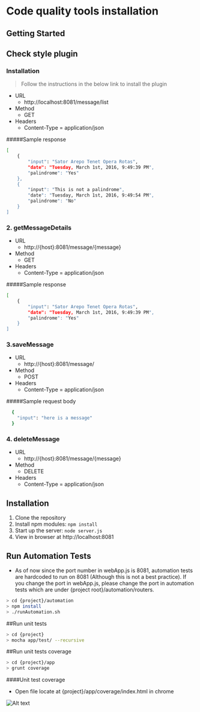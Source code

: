 # Code quality tools installation

## Getting Started

## Check style plugin

### Installation
> Follow the instructions in the below link to install the plugin

* URL
  * http://localhost:8081/message/list
* Method
  * GET
* Headers
  * Content-Type = application/json

#####Sample response
```bash
[
    {
        "input": "Sator Arepo Tenet Opera Rotas",
        "date": "Tuesday, March 1st, 2016, 9:49:39 PM",
        "palindrome": "Yes"
    },
    {
        "input": "This is not a palindrome",
        "date": "Tuesday, March 1st, 2016, 9:49:54 PM",
        "palindrome": "No"
    }
]
```

### 2. getMessageDetails

* URL
  * http://{host}:8081/message/{message}
* Method
  * GET
* Headers
  * Content-Type = application/json

#####Sample response
```bash
[
    {
        "input": "Sator Arepo Tenet Opera Rotas",
        "date": "Tuesday, March 1st, 2016, 9:49:39 PM",
        "palindrome": "Yes"
    }
]
```
### 3.saveMessage

* URL
  * http://{host}:8081/message/
* Method
  * POST
* Headers
  * Content-Type = application/json

#####Sample request body
```bash
  {
    "input": "here is a message"
  }
```
### 4. deleteMessage

* URL
  * http://{host}:8081/message/{message}
* Method
  * DELETE
* Headers
  * Content-Type = application/json

## Installation
1. Clone the repository
2. Install npm modules: `npm install`
4. Start up the server: `node server.js`
4. View in browser at http://localhost:8081

## Run Automation Tests
* As of now since the port number in webApp.js is 8081, automation tests are hardcoded to run on 8081 (Although this is not a best practice). If you change the port in webApp.js, please change the port in automation tests which are under {project root}/automation/routers.

```bash
> cd {project}/automation
> npm install
> ./runAutomation.sh
```

##Run unit tests
```bash
> cd {project}
> mocha app/test/ --recursive
```

##Run unit tests coverage
```bash
> cd {project}/app
> grunt coverage
```
####Unit test coverage
* Open file locate at {project}/app/coverage/index.html in chrome

![Alt text](images/test_coverage.png?raw=true "Test Coverage")
